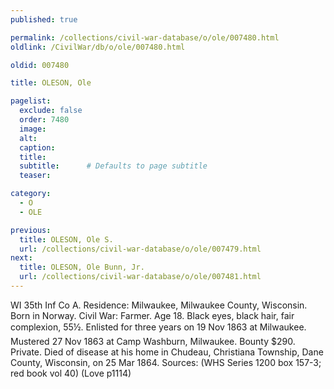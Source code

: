 ```yaml
---
published: true

permalink: /collections/civil-war-database/o/ole/007480.html
oldlink: /CivilWar/db/o/ole/007480.html

oldid: 007480

title: OLESON, Ole

pagelist:
  exclude: false
  order: 7480
  image: 
  alt:
  caption:
  title:
  subtitle:      # Defaults to page subtitle
  teaser:

category: 
  - O 
  - OLE

previous:
  title: OLESON, Ole S.
  url: /collections/civil-war-database/o/ole/007479.html  
next:
  title: OLESON, Ole Bunn, Jr.
  url: /collections/civil-war-database/o/ole/007481.html   
---
```

WI 35th Inf Co A. Residence: Milwaukee, Milwaukee County, Wisconsin. Born in Norway. Civil War: Farmer. Age 18. Black eyes, black hair, fair complexion, 5&#146;5&frac12;&#148;. Enlisted for three years on 19 Nov 1863 at Milwaukee. Mustered 27 Nov 1863 at Camp Washburn, Milwaukee. Bounty $290. Private. Died of disease at his home in Chudeau, Christiana Township, Dane County, Wisconsin, on 25 Mar 1864. Sources: (WHS Series 1200 box 157-3; red book vol 40) (Love p1114)